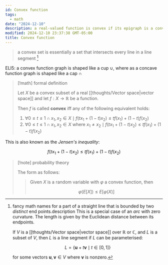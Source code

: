 ```yaml
---
id: Convex function
tags:
  - math
date: "2024-12-10"
description: a real-valued function is convex if its epigraph is a convex set
modified: 2024-12-10 23:37:38 GMT-05:00
title: Convex function
---
```


> a convex set is essentially a set that intersects every line in a line segment [^lineseg]

[^lineseg]:
    fancy math names for a part of a straight line that is bounded by two _distinct_ end points.description
    This is a special case of an _arc_ with zero curvature. The length is given by the Euclidean distance between its endpoints.

    If $V$ is a [[thoughts/Vector space|vector space]] over $\mathbb{R}$ or $\mathbb{C}$, and $L$ is a subset of $V$, then $L$ is a line segment if $L$ can be parameterised:

    $$
    L = \{\mathbf{u} + t\mathbf{v} \mid t \in [0,1]\}
    $$

    for some vectors $\mathbf{u}, \mathbf{v} \in V$ where $\mathbf{v}$ is nonzero.

ELI5: a convex function graph is shaped like a cup $\cup$, where as a concave function graph is shaped like a cap $\cap$

> [!math] formal definition
>
> Let $X$ be a convex subset of a real [[thoughts/Vector space|vector space]] and let $f: X \to \mathbb{R}$ be a function.
>
> Then $f$ is called **convex** iff any of the following equivalent holds:
>
> 1. $\forall 0 \le t \le 1 \cap x_{1}, x_{2} \in X \mid f(tx_{1}+(1-t)x_{2}) \le tf(x_{1}) + (1-t)f(x_{2})$
> 2. $\forall 0 \le t \le 1 \cap x_{1}, x_{2} \in X \text{ where } x_{1} \neq x_{2} \mid f(tx_{1}+(1-t)x_{2}) \le tf(x_{1}) + (1-t)f(x_{2})$

This is also known as the _Jensen's inequality_:

$$
f(tx_{1} + (1-t)x_{2}) \le tf(x_{1}) + (1-t)f(x_{2})
$$

> [!note] probability theory
>
> The form as follows:
>
> > Given $X$ is a random variable with $\varphi$ a convex function, then
> >
> > $$
> >   \varphi(E[X]) \le E[\varphi{(X)}]
> > $$
